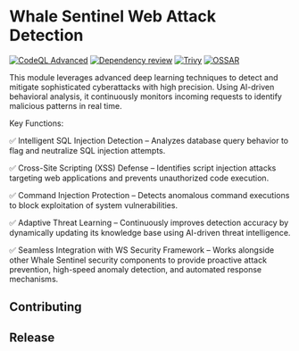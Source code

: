 # Whale Sentinel Web Attack Detection

[![CodeQL Advanced](https://github.com/YangYang-Research/whale-sentinel-web-attack-detection/actions/workflows/codeql.yml/badge.svg?branch=main)](https://github.com/YangYang-Research/whale-sentinel-web-attack-detection/actions/workflows/codeql.yml)
[![Dependency review](https://github.com/YangYang-Research/whale-sentinel-web-attack-detection/actions/workflows/dependency-review.yml/badge.svg)](https://github.com/YangYang-Research/whale-sentinel-web-attack-detection/actions/workflows/dependency-review.yml)
[![Trivy](https://github.com/YangYang-Research/whale-sentinel-web-attack-detection/actions/workflows/trivy.yml/badge.svg?branch=main)](https://github.com/YangYang-Research/whale-sentinel-web-attack-detection/actions/workflows/trivy.yml)
[![OSSAR](https://github.com/YangYang-Research/whale-sentinel-web-attack-detection/actions/workflows/ossar.yml/badge.svg?branch=main)](https://github.com/YangYang-Research/whale-sentinel-web-attack-detection/actions/workflows/ossar.yml)

This module leverages advanced deep learning techniques to detect and mitigate sophisticated cyberattacks with high precision. Using AI-driven behavioral analysis, it continuously monitors incoming requests to identify malicious patterns in real time. 

Key Functions:

✅ Intelligent SQL Injection Detection – Analyzes database query behavior to flag and neutralize SQL injection attempts.

✅ Cross-Site Scripting (XSS) Defense – Identifies script injection attacks targeting web applications and prevents unauthorized code execution.

✅ Command Injection Protection – Detects anomalous command executions to block exploitation of system vulnerabilities.

✅ Adaptive Threat Learning – Continuously improves detection accuracy by dynamically updating its knowledge base using AI-driven threat intelligence.

✅ Seamless Integration with WS Security Framework – Works alongside other Whale Sentinel security components to provide proactive attack prevention, high-speed anomaly detection, and automated response mechanisms.

## Contributing

## Release
